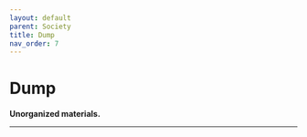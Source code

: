 ```yaml
---
layout: default
parent: Society
title: Dump
nav_order: 7
---
```


# Dump

__Unorganized materials.__

---
